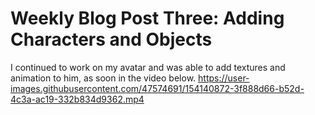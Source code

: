 # Weekly Blog Post Three: Adding Characters and Objects

I continued to work on my avatar and was able to add textures and animation to him, as soon in the video below. 
https://user-images.githubusercontent.com/47574691/154140872-3f888d66-b52d-4c3a-ac19-332b834d9362.mp4

